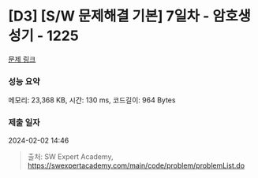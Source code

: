 # [D3] [S/W 문제해결 기본] 7일차 - 암호생성기 - 1225 

[문제 링크](https://swexpertacademy.com/main/code/problem/problemDetail.do?contestProbId=AV14uWl6AF0CFAYD) 

### 성능 요약

메모리: 23,368 KB, 시간: 130 ms, 코드길이: 964 Bytes

### 제출 일자

2024-02-02 14:46



> 출처: SW Expert Academy, https://swexpertacademy.com/main/code/problem/problemList.do